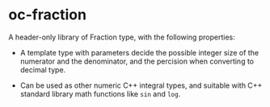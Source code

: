 # oc-fraction

A header-only library of Fraction type, with the following properties:

* A template type with parameters decide the possible integer size of the numerator and the denominator, and the percision when converting to decimal type.

* Can be used as other numeric C++ integral types, and suitable with C++ standard library math functions like `sin` and `log`.
